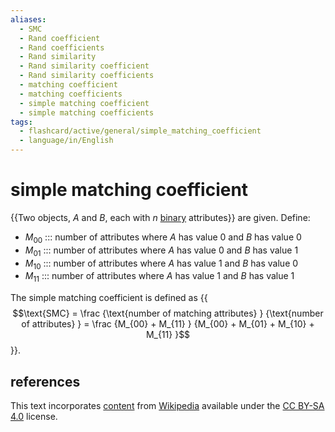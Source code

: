 ```yaml
---
aliases:
  - SMC
  - Rand coefficient
  - Rand coefficients
  - Rand similarity
  - Rand similarity coefficient
  - Rand similarity coefficients
  - matching coefficient
  - matching coefficients
  - simple matching coefficient
  - simple matching coefficients
tags:
  - flashcard/active/general/simple_matching_coefficient
  - language/in/English
---
```


# simple matching coefficient

{{Two objects, _A_ and _B_, each with _n_ [binary](binary%20number.md) attributes}} are given. Define: <!--SR:!2024-08-30,59,310-->

- $M_{00}$ ::: number of attributes where _A_ has value 0 and _B_ has value 0 <!--SR:!2024-09-02,61,310!2025-04-25,241,330-->
- $M_{01}$ ::: number of attributes where _A_ has value 0 and _B_ has value 1 <!--SR:!2024-09-10,67,310!2024-09-11,68,310-->
- $M_{10}$ ::: number of attributes where _A_ has value 1 and _B_ has value 0 <!--SR:!2025-03-12,205,330!2024-09-04,62,310-->
- $M_{11}$ ::: number of attributes where _A_ has value 1 and _B_ has value 1 <!--SR:!2024-09-03,62,310!2024-09-05,63,310-->

The simple matching coefficient is defined as {{$$\text{SMC} = \frac {\text{number of matching attributes} } {\text{number of attributes} } = \frac {M_{00} + M_{11} } {M_{00} + M_{01} + M_{10} + M_{11} }$$}}. <!--SR:!2025-01-31,162,310-->

## references

This text incorporates [content](https://en.wikipedia.org/wiki/simple_matching_coefficient) from [Wikipedia](Wikipedia.md) available under the [CC BY-SA 4.0](https://creativecommons.org/licenses/by-sa/4.0/) license.
